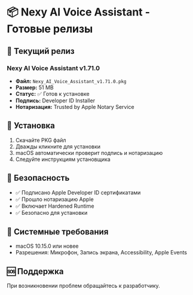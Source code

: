 # 📦 Nexy AI Voice Assistant - Готовые релизы

## 🎯 Текущий релиз

### Nexy AI Voice Assistant v1.71.0
- **Файл:** `Nexy_AI_Voice_Assistant_v1.71.0.pkg`
- **Размер:** 51 MB
- **Статус:** ✅ Готов к установке
- **Подпись:** Developer ID Installer
- **Нотаризация:** Trusted by Apple Notary Service

## 🚀 Установка

1. Скачайте PKG файл
2. Дважды кликните для установки
3. macOS автоматически проверит подпись и нотаризацию
4. Следуйте инструкциям установщика

## 🔐 Безопасность

- ✅ Подписано Apple Developer ID сертификатами
- ✅ Прошло нотаризацию Apple
- ✅ Включает Hardened Runtime
- ✅ Безопасно для установки

## 📱 Системные требования

- macOS 10.15.0 или новее
- Разрешения: Микрофон, Запись экрана, Accessibility, Apple Events

## 🆘 Поддержка

При возникновении проблем обращайтесь к разработчику.


